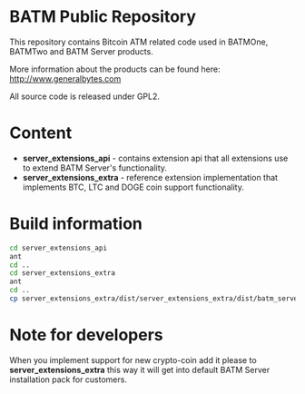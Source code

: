 BATM Public Repository
===========

This repository contains Bitcoin ATM related code used in BATMOne, BATMTwo and BATM Server products.

More information about the products can be found here: http://www.generalbytes.com


All source code is released under GPL2.

Content
=======
* **server_extensions_api** - contains extension api that all extensions use to extend BATM Server's functionality.
* **server_extensions_extra** - reference extension implementation that implements BTC, LTC and DOGE coin support functionality.

Build information
=================
```bash
cd server_extensions_api
ant
cd ..
cd server_extensions_extra
ant
cd ..
cp server_extensions_extra/dist/server_extensions_extra/dist/batm_server_extensions_extra.jar /batm/app/master/extensions/
```

Note for developers
==========
When you implement support for new crypto-coin add it please to **server_extensions_extra** this way it will get into default BATM Server installation pack for customers.
